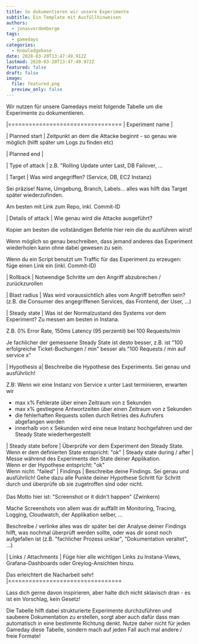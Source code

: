 ```yaml
---
title: So dokumentieren wir unsere Experimente
subtitle: Ein Template mit Ausfüllhinweisen
authors:
  - jonasvordemberge
tags:
  - gamedays
categories: 
  - Knowledgebase
date: 2020-03-20T13:47:49.912Z
lastmod: 2020-03-20T13:47:49.972Z
featured: false
draft: false
image:
  file: featured.png
  preview_only: false
---
```

Wir nutzen für unsere Gamedays meist folgende Tabelle um die Experimente zu dokumentieren. 

|=================================
| Experiment name |

| Planned start 
| Zeitpunkt an dem die Attacke beginnt - so genau wie möglich (hilft später um Logs zu finden etc)

| Planned end |

| Type of attack 
| z.B. "Rolling Update unter Last, DB Failover, ...

| Target 
| Was wird angegriffen? (Service, DB, EC2 Instanz) 

Sei präzise! Name, Umgebung, Branch, Labels... alles was hilft das Target später wiederzufinden.

Am besten mit Link zum Repo, inkl. Commit-ID

| Details of attack 
| Wie genau wird die Attacke ausgeführt?

Kopier am besten die vollständigen Befehle hier rein die du ausführen wirst!

Wenn möglich so genau beschreiben, dass jemand anderes das Experiment wiederholen kann ohne dabei gewesen zu sein.

Wenn du ein Script benutzt um Traffic für das Experiment zu erzeugen: füge einen Link ein (inkl. Commit-ID)

| Rollback 
| Notwendige Schritte um den Angriff abzubrechen / zurückzurollen

| Blast radius 
| Was wird voraussichtlich alles vom Angriff betroffen sein? (z.B. die Consumer des angegriffenen Services, das Frontend, der User, ...)

| Steady state 
| Was ist der Normalzustand des Systems vor dem Experiment? Zu messen am besten in Instana. 

Z.B. 0% Error Rate, 150ms Latency (95 perzentil) bei 100 Requests/min 

Je fachlicher der gemessene Steady State ist desto besser, z.B. ist "100 erfolgreiche Ticket-Buchungen / min" besser als "100 Requests / min auf service x"

| Hypothesis 
a| Beschreibe die Hypothese des Experiments. Sei genau und ausführlich! 

Z.B: Wenn wir eine Instanz von Service x unter Last terminieren, erwarten wir

* max x% Fehlerate über einen Zeitraum von z Sekunden 
* max x% gestiegene Antwortzeiten über einen Zeitraum von z Sekunden
* die fehlerhaften Requests sollen durch Retries des Aufrufers abgefangen werden
* innerhalb von x Sekunden wird eine neue Instanz hochgefahren und der Steady State wiederhergestellt

| Steady state before 
| Überprüfe vor dem Experiment den Steady State. Wenn er dem definierten State entspricht: "ok"
| Steady state during / after 
| Messe während des Experiments den State deiner Applikation.<br>Wenn er der Hypothese entspricht: "ok"<br>Wenn nicht: "failed"
| Findings 
| Beschreibe deine Findings. Sei genau und ausführlich! Gehe dazu alle Punkte deiner Hypothese Schritt für Schritt durch und überprüfe ob sie zugetroffen sind oder nicht.<br><br>Das Motto hier ist: "Screenshot or it didn't happen" (Zwinkern)

Mache Screenshots von allem was dir auffällt im Monitoring, Tracing, Logging, Cloudwatch, der Applikation selber, ...

Beschreibe / verlinke alles was dir später bei der Analyse deiner Findings hilft, was nochmal überprüft werden sollte, oder was dir sonst noch aufgefallen ist (z.B. "fachlicher Prozess unklar", "Dokumentation veraltet", ...)

| Links / Attachments 
| Füge hier alle wichtigen Links zu Instana-Views, Grafana-Dashboards oder Greylog-Ansichten hinzu. 

Das erleichtert die Nacharbeit sehr!
|=================================

Lass dich gerne davon inspirieren, aber halte dich nicht sklavisch dran - es ist ein Vorschlag, kein Gesetz! 

Die Tabelle hilft dabei strukturierte Experimente durchzuführen und saubeere Dokumentation zu erstellen, sorgt aber auch dafür dass man automatisch in eine bestimmte Richtung denkt. Nutze daher nicht für jeden Gameday diese Tabelle, sondern mach auf jeden Fall auch mal andere / freie Formate!
